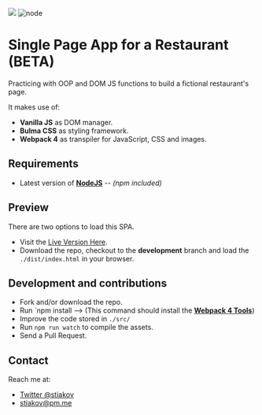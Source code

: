 ![](https://img.shields.io/badge/beta-functional-green?style=flat-square)
![node](https://img.shields.io/node/v/webpack)

# Single Page App for a Restaurant (BETA)
Practicing with OOP and DOM JS functions to build a fictional restaurant's page.

It makes use of:

* **Vanilla JS** as DOM manager.
* **Bulma CSS** as styling framework.
* **Webpack 4** as transpiler for JavaScript, CSS and images.

## Requirements

* Latest version of **[NodeJS](https://nodejs.org/en/)** *-- (npm included)*

## Preview
There are two options to load this SPA.
* Visit the [Live Version Here](https://stiakov.github.io/restaurant-js/).
* Download the repo, checkout to the **development** branch and load the `./dist/index.html` in your browser.

## Development and contributions

* Fork and/or download the repo.
* Run `npm install --> (This command should install the **[Webpack 4 Tools](https://webpack.js.org/guides/getting-started/)**)
* Improve the code stored in `./src/`
* Run `npm run watch` to compile the assets.
* Send a Pull Request.

## Contact
Reach me at:
* [Twitter @stiakov](https://twitter.com/st_iakov)
* [stiakov@pm.me](stiakov@pm.me)